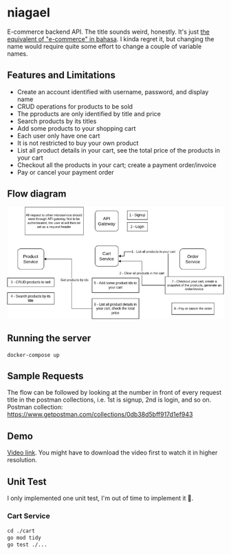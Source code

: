 # niagael
E-commerce backend API. The title sounds weird, honestly. It's just [the equivalent of "e-commerce" in bahasa](https://twitter.com/ivanlanin/status/846681485750878208). I kinda regret it, but changing the name would require quite some effort to change a couple of variable names.

## Features and Limitations
- Create an account identified with username, password, and display name
- CRUD operations for products to be sold
- The pproducts are only identified by title and price
- Search products by its titles
- Add some products to your shopping cart
- Each user only have one cart
- It is not restricted to buy your own product
- List all product details in your cart, see the total price of the products in your cart
- Checkout all the products in your cart; create a payment order/invoice
- Pay or cancel your payment order

## Flow diagram
![flow](niagael-diagram.jpg)

## Running the server
```
docker-compose up
```

## Sample Requests
The flow can be followed by looking at the number in front of every request title in the postman collections, i.e. 1st is signup, 2nd is login, and so on.  
Postman collection: https://www.getpostman.com/collections/0db38d5bff917d1ef943

## Demo
[Video link](https://drive.google.com/file/d/1QW1ZB1IBC_WhRC3JFTuPZx50TzDPkKLc/view?usp=sharing). You might have to download the video first to watch it in higher resolution.

## Unit Test
I only implemented one unit test, I'm out of time to implement it 🙏‍‍.
### Cart Service
```
cd ./cart
go mod tidy
go test ./...
```
